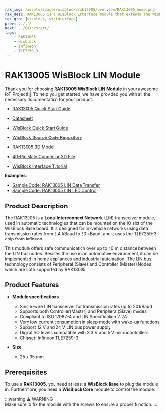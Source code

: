 ```yaml
---
rak_img: /assets/images/wisblock/rak13005/overview/RAK13005_home.png
rak_desc: RAK13005 is a WisBlock Interface module that extends the WisBlock system with a LIN module. It is designed for in-vehicle networks using data transmission rates up to 20 kBaud.
rak_grp: [wisblock, wisinterface]
prev: ../../
next: ../Quickstart/
tags:
    - RAK13005
    - wisblock
    - Infineon
    - TLE7259-3
---
```


# RAK13005 WisBlock LIN Module

Thank you for choosing **RAK13005 WisBlock LIN Module** in your awesome IoT Project! 🎉 To help you get started, we have provided you with all the necessary documentation for your product.

* [RAK13005 Quick Start Guide](../Quickstart/)
* [Datasheet](../Datasheet/)
* <a href="../../Quickstart/" target="_blank">WisBlock Quick Start Guide</a>

* [WisBlock Source Code Repository](https://github.com/RAKWireless/WisBlock/)
* [RAK13005 3D Model](https://downloads.rakwireless.com/3D_File/WisBlock/3D_RAK13005.stp)
* [40-Pin Male Connector 3D File](https://downloads.rakwireless.com/3D_File/Accessory/WisConnector/M40S1003K6M.stp)
* [WisBlock Interface Tutorial](/Knowledge-Hub/Learn/WisBlock-IO-Tutorial/)


**Examples**:

* [Sample Code: RAK13005 LIN Data Transfer](https://github.com/RAKWireless/WisBlock/tree/master/examples/common/IO/RAK13005_LIN_BUS/LINBusCommunication)
* [Sample Code: RAK13005 LIN LED Control](https://github.com/RAKWireless/WisBlock/tree/master/examples/common/IO/RAK13005_LIN_BUS/LINBusControlLED)

## Product Description

The RAK13005 is a **Local Interconnect Network** (LIN) transceiver module, used in automatic technologies that can be mounted on the IO slot of the WisBlock Base board. It is designed for in-vehicle networks using data transmission rates from 2.4&nbsp;kBaud to 20&nbsp;kBaud, and it uses the TLE7259-3 chip from Infineon. 

This module offers safe communication over up to 40&nbsp;m distance between the LIN bus nodes. Besides the use in an automotive environment, it can be implemented in home appliances and industrial automation. The LIN bus technology consists of Peripheral (Slave) and Controller (Master) Nodes which are both supported by RAK13005.

## Product Features

* **Module specifications**

    *   Single-wire LIN transceiver for transmission rates up to 20&nbsp;kBaud
    *   Supports both Controller(Master) and Peripheral(Slave) modes
    *   Compliant to ISO 17987-4 and LIN Specification 2.2A
    *   Very low current consumption in sleep mode with wake-up functions
    *   Support 12&nbsp;V and 24&nbsp;V LIN bus power supply
    *   Digital I/O levels compatible with 3.3&nbsp;V and 5&nbsp;V microcontrollers
    *   Chipset: Infineon TLE7259-3

* **Size**
    * 25 x 35&nbsp;mm

## Prerequisites

To use a **RAK13005**, you need at least a **WisBlock Base** to plug the module in. Furthermore, you need a **WisBlock Core** module to control the module.

:::warning ⚠️ WARNING    
Make sure to fix the module with the screws to ensure a proper function.
:::